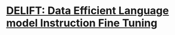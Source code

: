 # [DELIFT: Data Efficient Language model Instruction Fine Tuning](https://arxiv.org/abs/2411.04425)
